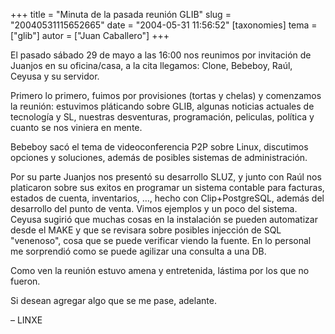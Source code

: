 +++
title = "Minuta de la pasada reunión GLIB"
slug = "20040531115652665"
date = "2004-05-31 11:56:52"
[taxonomies]
tema = ["glib"]
autor = ["Juan Caballero"]
+++

El pasado sábado 29 de mayo a las 16:00 nos reunimos por invitación de
Juanjos en su oficina/casa, a la cita llegamos: Clone, Bebeboy, Raúl,
Ceyusa y su servidor.

<!-- more -->
Primero lo primero, fuimos por provisiones (tortas y chelas) y
comenzamos la reunión: estuvimos pláticando sobre GLIB, algunas noticias
actuales de tecnología y SL, nuestras desventuras, programación,
peliculas, política y cuanto se nos viniera en mente.

Bebeboy sacó el tema de videoconferencia P2P sobre Linux, discutimos
opciones y soluciones, además de posibles sistemas de administración.

Por su parte Juanjos nos presentó su desarrollo SLUZ, y junto con Raúl
nos platicaron sobre sus exitos en programar un sistema contable para
facturas, estados de cuenta, inventarios, …, hecho con Clip+PostgreSQL,
además del desarrollo del punto de venta. Vimos ejemplos y un poco del
sistema. Ceyusa sugirió que muchas cosas en la instalación se pueden
automatizar desde el MAKE y que se revisara sobre posibles injección de
SQL &quot;venenoso&quot;, cosa que se puede verificar viendo la fuente.
En lo personal me sorprendió como se puede agilizar una consulta a una
DB.

Como ven la reunión estuvo amena y entretenida, lástima por los que no
fueron.

Si desean agregar algo que se me pase, adelante.

– LINXE

